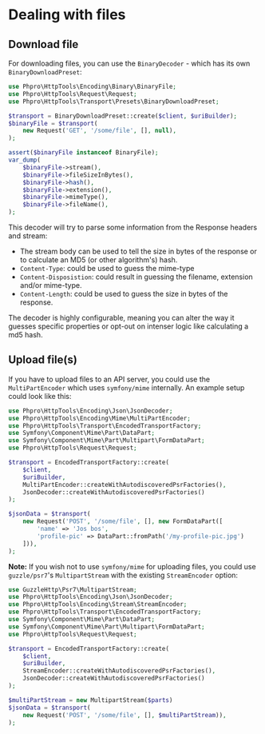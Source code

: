 # Dealing with files

## Download file

For downloading files, you can use the `BinaryDecoder` - which has its own `BinaryDownloadPreset`:

```php
use Phpro\HttpTools\Encoding\Binary\BinaryFile;
use Phpro\HttpTools\Request\Request;
use Phpro\HttpTools\Transport\Presets\BinaryDownloadPreset;

$transport = BinaryDownloadPreset::create($client, $uriBuilder);
$binaryFile = $transport(
    new Request('GET', '/some/file', [], null),
);

assert($binaryFile instanceof BinaryFile);
var_dump(
    $binaryFile->stream(),
    $binaryFile->fileSizeInBytes(),
    $binaryFile->hash(),
    $binaryFile->extension(),
    $binaryFile->mimeType(),
    $binaryFile->fileName(),
);
```

This decoder will try to parse some information from the Response headers and stream:

* The stream body can be used to tell the size in bytes of the response or to calculate an MD5 (or other algorithm's) hash.
* `Content-Type`: could be used to guess the mime-type
* `Content-Disposistion`: could result in guessing the filename, extension and/or mime-type.
* `Content-Length`: could be used to guess the size in bytes of the response.

The decoder is highly configurable, meaning you can alter the way it guesses specific properties or opt-out on intenser logic like calculating a md5 hash.


## Upload file(s)

If you have to upload files to an API server, you could use the `MultiPartEncoder` which uses `symfony/mime` internally.
An example setup could look like this:

```php
use Phpro\HttpTools\Encoding\Json\JsonDecoder;
use Phpro\HttpTools\Encoding\Mime\MultiPartEncoder;
use Phpro\HttpTools\Transport\EncodedTransportFactory;
use Symfony\Component\Mime\Part\DataPart;
use Symfony\Component\Mime\Part\Multipart\FormDataPart;
use Phpro\HttpTools\Request\Request;

$transport = EncodedTransportFactory::create(
    $client,
    $uriBuilder,
    MultiPartEncoder::createWithAutodiscoveredPsrFactories(),
    JsonDecoder::createWithAutodiscoveredPsrFactories()
);

$jsonData = $transport(
    new Request('POST', '/some/file', [], new FormDataPart([
        'name' => 'Jos bos',
        'profile-pic' => DataPart::fromPath('/my-profile-pic.jpg')
    ])),
);
```

**Note:** If you wish not to use `symfony/mime` for uploading files, you could use `guzzle/psr7`'s `MultipartStream` with the existing `StreamEncoder` option:

```php
use GuzzleHttp\Psr7\MultipartStream;
use Phpro\HttpTools\Encoding\Json\JsonDecoder;
use Phpro\HttpTools\Encoding\Stream\StreamEncoder;
use Phpro\HttpTools\Transport\EncodedTransportFactory;
use Symfony\Component\Mime\Part\DataPart;
use Symfony\Component\Mime\Part\Multipart\FormDataPart;
use Phpro\HttpTools\Request\Request;

$transport = EncodedTransportFactory::create(
    $client,
    $uriBuilder,
    StreamEncoder::createWithAutodiscoveredPsrFactories(),
    JsonDecoder::createWithAutodiscoveredPsrFactories()
);

$multiPartStream = new MultipartStream($parts)
$jsonData = $transport(
    new Request('POST', '/some/file', [], $multiPartStream)),
);
```
